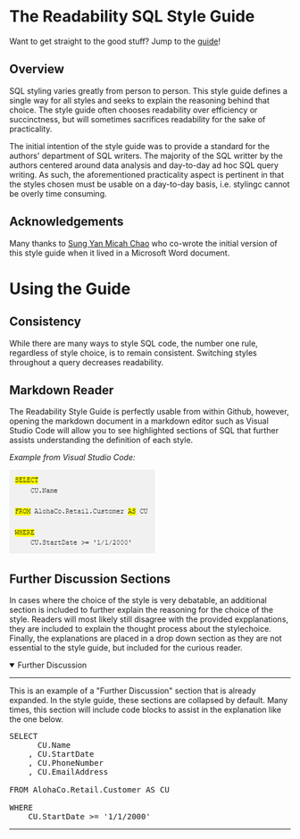 # The Readability SQL Style Guide

Want to get straight to the good stuff?  Jump to the [guide](https://github.com/jasonmkfu/the-readability-sql-style-guide/blob/main/Style%20Guide.md)!

## Overview
SQL styling varies greatly from person to person.  This style guide defines a single way for all styles and seeks to explain the reasoning behind that choice.  The style guide often chooses readability over efficiency or succinctness, but will sometimes sacrifices readability for the sake of practicality.

The initial intention of the style guide was to provide a standard for the authors' department of SQL writers.  The majority of the SQL writter by the authors centered around data analysis and day-to-day ad hoc SQL query writing.  As such, the aforementioned practicality aspect is pertinent in that the styles chosen must be usable on a day-to-day basis, i.e. stylingc cannot be overly time consuming.

## Acknowledgements
Many thanks to [Sung Yan Micah Chao](https://github.com/smc395) who co-wrote the initial version of this style guide when it lived in a Microsoft Word document.
# Using the Guide
## Consistency
While there are many ways to style SQL code, the number one rule, regardless of style choice, is to remain consistent.  Switching styles throughout a query decreases readability.
## Markdown Reader
The Readability Style Guide is perfectly usable from within Github, however, opening the markdown document in a markdown editor such as Visual Studio Code will allow you to see highlighted sections of SQL that further assists understanding the definition of each style.

_Example from Visual Studio Code:_

![Highlighted SQL Example](/images/HighlightingExample.png)

## Further Discussion Sections
In cases where the choice of the style is very debatable, an additional section is included to further explain the reasoning for the choice of the style.  Readers will most likely still disagree with the provided expplanations, they are included to explain the thought process about the stylechoice.  Finally, the explanations are placed in a drop down section as they are not essential to the style guide, but included for the curious reader.

<details open>
  <summary>Further Discussion</summary>

---

This is an example of a "Further Discussion" section that is already expanded.  In the style guide, these sections are collapsed by default.  Many times, this section will include code blocks to assist in the explanation like the one below.
<pre>
SELECT
      CU.Name
    , CU.StartDate
    , CU.PhoneNumber
    , CU.EmailAddress

FROM AlohaCo.Retail.Customer AS CU

WHERE
    CU.StartDate >= '1/1/2000'
</pre>

---
</details>